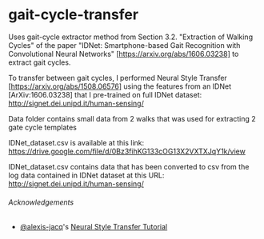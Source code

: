 # gait-cycle-transfer

Uses gait-cycle extractor method from Section 3.2. "Extraction of Walking Cycles" of the paper 
"IDNet: Smartphone-based Gait Recognition with Convolutional Neural Networks" [https://arxiv.org/abs/1606.03238] to extract gait cycles.

To transfer between gait cycles, I performed Neural Style Transfer [https://arxiv.org/abs/1508.06576] using the features from an IDNet [ArXiv:1606.03238] that I pre-trained on full IDNet dataset: http://signet.dei.unipd.it/human-sensing/


Data folder contains small data from 2 walks that was used for extracting 2 gate cycle templates

IDNet_dataset.csv is available at this link: https://drive.google.com/file/d/0Bz3fihKG133cOG13X2VXTXJqY1k/view 

IDNet_dataset.csv contains data that has been converted to csv from the log data contained in IDNet dataset at this URL: http://signet.dei.unipd.it/human-sensing/

###### Acknowledgements
- [@alexis-jacq](https://github.com/alexis-jacq)'s [Neural Style Transfer Tutorial](http://pytorch.org/tutorials/advanced/neural_style_tutorial.html)
